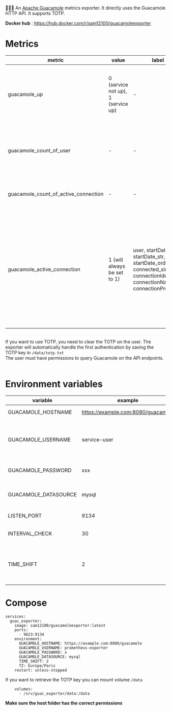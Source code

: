 🚧🚧🚧
An [Apache Guacamole](https://guacamole.apache.org/) metrics exporter. It directly uses the Guacamole HTTP API. It supports TOTP.

**Docker hub** : https://hub.docker.com/r/sam12100/guacamoleexporter

# Metrics
| **metric** | **value** | **label** | **description**  |
| ----------- | ----------- | ----------- | ----------- |
| guacamole_up | 0 (service not up), 1 (service up) | - | Uses the "/api/patches" endpoint of the Guacamole API to test if the service is responding correctly. |
| guacamole_count_of_user | - | - | Number of Guacamole users (LDAP users do not appear until they have connected at least once). |
| guacamole_count_of_active_connection | - | - | Number of active connections (RDP, SSH, VNC, etc.).|
| guacamole_active_connection | 1 (will always be set to 1) | user, startDateUtc, startDate_str, startDate_order, connected_since, connectionIdentifier, connectionName, connectionProtocol | Active connection. Including the username, connection start date, number of minutes since the connection began, connection ID, connection name, and connection protocol (RDP, SSH, VNC, etc.). | 

<br /> If you want to use TOTP, you need to clear the TOTP on the user. The exporter will automatically handle the first authentication by saving the TOTP key in `/data/totp.txt` <br />
The user must have permissions to query Guacamole on the API endpoints. <br /> <br /> 

# Environment variables
| **variable** | **example** | **default** | **required** | **description** |
| ----------- | ----------- | ----------- | ----------- | ----------- |
| GUACAMOLE_HOSTNAME | https://example.com:8080/guacamole | - | yes | Guacamole Url |
| GUACAMOLE_USERNAME | service-user | - | yes | Guacamole user that the exporter will use to request API |
| GUACAMOLE_PASSWORD | xxx | - | yes | Guacamole user password |
| GUACAMOLE_DATASOURCE | mysql | mysql | no | Datesource of guacamole user |
| LISTEN_PORT | 9134 | 9134 | no | port listen by exporter |
| INTERVAL_CHECK | 30 | 30 | no | Interval to request API in second |
| TIME_SHIFT | 2 | 0 | no | Shifts the connection start time. Negative number possible. |

# Compose
```
services:
  guac_exporter:
    image: sam12100/guacamoleexporter:latest
    ports:
      - 9623:9134
    environment:
      GUACAMOLE_HOSTNAME: https://example.com:8080/guacamole
      GUACAMOLE_USERNAME: prometheus-exporter
      GUACAMOLE_PASSWORD: x
      GUACAMOLE_DATASOURCE: mysql
      TIME_SHIFT: 2
      TZ: Europe/Paris
    restart: unless-stopped
```

If you want to retrieve the TOTP key you can mount volume `/data`
```
    volumes:
      - /srv/guac_exporter/data:/data
```
**Make sure the host folder has the correct permissions**
